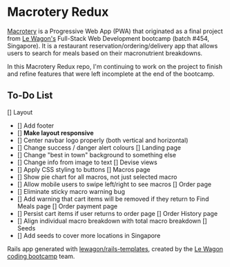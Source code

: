 # Macrotery Redux

[Macrotery](https://github.com/pelicularities/macrotery) is a Progressive Web App (PWA) that originated as a final project from [Le Wagon's](https://github.com/lewagon) Full-Stack Web Development bootcamp (batch #454, Singapore). It is a restaurant reservation/ordering/delivery app that allows users to search for meals based on their macronutrient breakdowns.

In this Macrotery Redux repo, I'm continuing to work on the project to finish and refine features that were left incomplete at the end of the bootcamp.

## To-Do List
[] Layout
- [] Add footer
- [] **Make layout responsive**
- [] Center navbar logo properly (both vertical and horizontal)
- [] Change success / danger alert colours
[] Landing page
- [] Change "best in town" background to something else
- [] Change info from image to text
[] Devise views
- [] Apply CSS styling to buttons
[] Macros page
- [] Show pie chart for all macros, not just selected macro
- [] Allow mobile users to swipe left/right to see macros
[] Order page
- [] Eliminate sticky macro warning bug
- [] Add warning that cart items will be removed if they return to Find Meals page
[] Order payment page
- [] Persist cart items if user returns to order page
[] Order History page
- [] Align individual macro breakdown with total macro breakdown
[] Seeds
- [] Add seeds to cover more locations in Singapore


Rails app generated with [lewagon/rails-templates](https://github.com/lewagon/rails-templates), created by the [Le Wagon coding bootcamp](https://www.lewagon.com) team.
